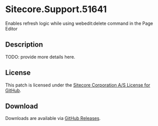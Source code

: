 # Sitecore.Support.51641
Enables refresh logic while using webedit:delete command in the Page Editor

## Description
TODO: provide more details here.

## License  
This patch is licensed under the [Sitecore Corporation A/S License for GitHub](https://github.com/sitecoresupport/Sitecore.Support.51641/blob/master/LICENSE).  

## Download  
Downloads are available via [GitHub Releases](https://github.com/sitecoresupport/Sitecore.Support.51641/releases).  